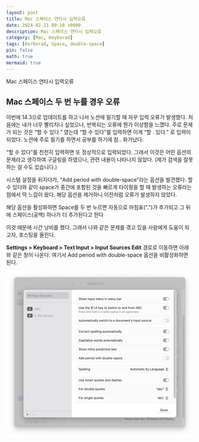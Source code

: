 ```yaml
---
layout: post
title: Mac 스페이스 연타시 입력오류
date: 2024-02-11 09:10 +0900 
description: Mac 스페이스 연타시 입력오류
category: [Mac, Keyborad] 
tags: [Kerborad, Space, double-space] 
pin: false
math: true
mermaid: true
---
```

Mac 스페이스 연타시 입력오류
<!--more-->


## Mac 스페이스 두 번 누를 경우 오류


이번에 14.3으로 업데이트를 하고 나서 노션에 필기할 때 자꾸 입력 오류가 발생했다. 처음에는 내가 너무 빨리치나 싶었으나, 반복되는 오류에 뭔가 이상함을 느꼈다. 주로 문제가 되는 것은 “할 수 있다.” 였는데 “할 수 있다”를 입력하면 이게 “할 . 있다.” 로 입력이 되었다. 노션에 주로 필기를 하면서 공부를 하기에 참.. 화가났다.


“할 수 있다”를 천천히 입력하면 또 정상적으로 입력되었다. 그래서 이것은 어떤 옵션의 문제라고 생각하여 구글링을 하였으나, 관련 내용이 나타나지 않았다. (제가 검색을 잘못하는 걸 수도 있습니다.)


시스템 설정을 뒤지다가, “Add period with double-space”라는 옵션을 발견했다. 할 수 있다와 같이 space가 중간에 포함된 것을 빠르게 타이핑을 할 때 발생하는 오류라는 점에서 딱 느낌이 왔다. 해당 옵션을 제거하니 이전처럼 오류가 발생하지 않았다. 


해당 옵션을 활성화하면 Space를 두 번 누르면 자동으로 마침표(".")가 추가되고 그 뒤에 스페이스(공백) 하나가 더 추가된다고 한다


이것 때문에 시간 낭비를 했다. 그래서 나와 같은 문제를 겪고 있을 사람에게 도움이 되고자, 포스팅을 올린다. 


**Settings > Keyboard > Text Input > Input Sources Edit** 경로로 이동하면 아래와 같은 창이 나온다. 여기서 Add period with double-space 옵션을 비활성화하면 된다.


![Untitled.png](/assets/img/post/Mac%20스페이스%20연타시%20오류/4.png)

